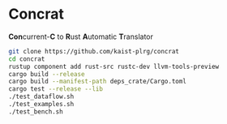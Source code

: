 # Concrat

**Con**current-**C** to **R**ust **A**utomatic **T**ranslator

```bash
git clone https://github.com/kaist-plrg/concrat
cd concrat
rustup component add rust-src rustc-dev llvm-tools-preview
cargo build --release
cargo build --manifest-path deps_crate/Cargo.toml
cargo test --release --lib
./test_dataflow.sh
./test_examples.sh
./test_bench.sh
```
